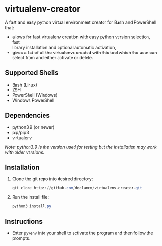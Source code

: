 # virtualenv-creator

A fast and easy python virtual environment creator for Bash and PowerShell that:

- allows for fast virtualenv creation with easy python version selection, fast\
  library installation and optional automatic activation,
- gives a list of all the virtualenvs created with this tool which the user can\
  select from and either activate or delete.

<!-- ## PowerShell Demo Video

<https://user-images.githubusercontent.com/90937622/145666970-28a7a39f-7852-4f28-a398-cee993c00f5e.mp4> -->

## Supported Shells

- Bash (Linux)
- ZSH
- PowerShell (Windows)
- Windows PowerShell

## Dependencies

<!-- need to test the program with different versions of python installed. -->
- python3.9 (or newer)
- pip/pip3
- virtualenv

_Note: python3.9 is the version used for testing but the installation may work\
with older versions._

## Installation

<!-- ### Bash Installation (Linux and Mac) -->

1. Clone the git repo into desired directory:

   ```PowerShell
   git clone https://github.com/declancm/virtualenv-creator.git
   ```

2. Run the install file:

   ```PowerShell
   python3 install.py
   ```

<!-- ### PowerShell Installation (Windows)

1. Clone the git repo:

   ```powershell
   git clone https://github.com/declancm/virtualenv-creator.git $HOME\Documents\virtualenv-creator
   ```

1. Run the installation script if you wish to add the alias to your profile.ps1:

    - For PowerShell:

      ```powershell
      pwsh /nologo -ExecutionPolicy Bypass $HOME\Documents\virtualenv-creator\install-PS.ps1
      ```

    - For Windows PowerShell:

      ```powershell
      PowerShell.exe /nologo -ExecutionPolicy Bypass $HOME\Documents\virtualenv-creator\install-WindowsPS.ps1
      ``` -->

## Instructions

- Enter `pyvenv` into your shell to activate the program and then follow the prompts.

<!-- ### Bash Instructions (Linux and Mac)

**If install.sh script was run:**

1. Type `pyvenv` into Bash to run the script and create a python virtualenv.

**To manually run the script:**

1. Enter the following command into Bash:

   ```bash
   source ~/virtualenv-creator/pyvenv.sh
   ```

2. This alias can be added to `~/.bashrc` (if the file doesn't exist, create it),\
  to run the script with the command `pyvenv`:

   ```bash
   alias pyvenv='source ~/virtualenv-creator/pyvenv.sh'
   ```

### PowerShell Instructions (Windows)

_Note: Ensure powershell has the permission to run scripts so it can run it's\
own profile.ps1 script._

```powershell
Set-ExecutionPolicy -ExecutionPolicy RemoteSigned
```

**If install.ps1 script was run:**

1. Enter `pyvenv` into PowerShell to run the script and create a python virtualenv.

**To manually run the script:**

_Note: For Windows PowerShell (the old version), replace all instances of\
'pwsh' with 'powershell'._

1. Enter the following command into PowerShell:

   ```powershell
   pwsh /nologo -ExecutionPolicy Bypass -NoExit -File $HOME\Documents\virtualenv-creator\pyvenv-PS.ps1
   ```

2. An alias can be added to the location output by `echo $profile` (if the file\
  doesn't exist, create it), to run the script with the command `pyvenv`

   ```powershell
   function runPyvenv { Invoke-Expression "pwsh /nologo -ExecutionPolicy `
     Bypass -NoExit -File $HOME\Documents\virtualenv-creator\pyvenv-PS.ps1" }
   Set-Alias pyvenv runPyvenv
   ``` -->
